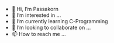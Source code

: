 - 👋 Hi, I’m Passakorn
- 👀 I’m interested in ...
- 🌱 I’m currently learning C-Programming
- 💞️ I’m looking to collaborate on ...
- 📫 How to reach me ...

<!---
themoonlord10/themoonlord10 is a ✨ special ✨ repository because its `README.md` (this file) appears on your GitHub profile.
You can click the Preview link to take a look at your changes.
--->
